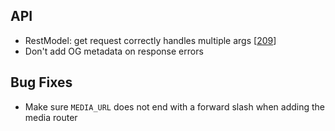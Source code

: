 ## API
* RestModel: get request correctly handles multiple args [[209](https://github.com/quantmind/lux/pull/209)]
* Don't add OG metadata on response errors

## Bug Fixes
* Make sure ``MEDIA_URL`` does not end with a forward slash when adding the media router
